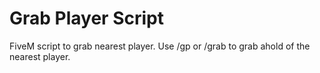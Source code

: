 # Grab Player Script

FiveM script to grab nearest player.
Use /gp or /grab to grab ahold of the nearest player.
